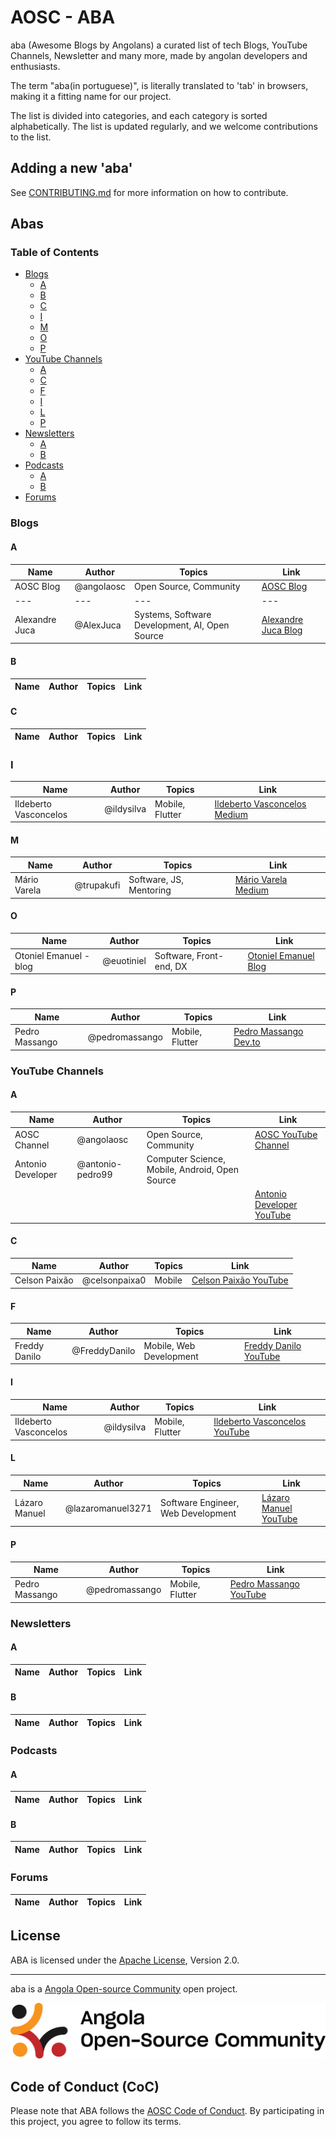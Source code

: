 # AOSC - ABA

aba (Awesome Blogs by Angolans) a curated list of tech Blogs, YouTube Channels, Newsletter and many more, made by angolan developers and enthusiasts.

The term "aba(in portuguese)", is literally translated to 'tab' in browsers, making it a fitting name for our project.

The list is divided into categories, and each category is sorted alphabetically.
The list is updated regularly, and we welcome contributions to the list.

## Adding a new 'aba'

See [CONTRIBUTING.md](./CONTRIBUTING.md) for more information on how to contribute.

## Abas

### Table of Contents

- [Blogs](#blogs)
  - [A](#a)
  - [B](#b)
  - [C](#c)
  - [I](#i)
  - [M](#m)
  - [O](#o)
  - [P](#p)
- [YouTube Channels](#youtube-channels)
  - [A](#a-1)
  - [C](#c-1)
  - [F](#f)
  - [I](#i-1)
  - [L](#l)
  - [P](#p-1)
- [Newsletters](#newsletters)
  - [A](#a-2)
  - [B](#b-2)
- [Podcasts](#podcasts)
  - [A](#a-3)
  - [B](#b)
- [Forums](#forums)

### Blogs

#### A

| Name           | Author     | Topics                                         | Link                                  |
| -------------- | ---------- | ---------------------------------------------- | ------------------------------------- |
| AOSC Blog      | @angolaosc | Open Source, Community                         | [AOSC Blog](https://blog.angolaosc.org) |
| ---            | ---        | ---                                            | ---                                   |
| Alexandre Juca | @AlexJuca  | Systems, Software Development, AI, Open Source | [Alexandre Juca Blog](https://0xffa4.com) |

#### B

| Name | Author | Topics | Link |
| ---- | ------ | ------ | ---- |

#### C

| Name | Author | Topics | Link |
| ---- | ------ | ------ | ---- |

### I
| Name                  | Author     | Topics          | Link                                                |
| --------------------- | ---------- | --------------- | --------------------------------------------------- |
| Ildeberto Vasconcelos | @ildysilva | Mobile, Flutter | [Ildeberto Vasconcelos Medium](https://ildysilva.medium.com/) |

#### M

| Name         | Author     | Topics                 | Link                                                      |
| ------------ | ---------- | ---------------------- | --------------------------------------------------------- |
| Mário Varela | @trupakufi | Software, JS, Mentoring | [Mário Varela Medium](https://mariovarela99.medium.com/) |

#### O

| Name                   | Author     | Topics                  | Link                                           |
| ---------------------- | ---------- | ----------------------- | ---------------------------------------------- |
| Otoniel Emanuel - blog | @euotiniel | Software, Front-end, DX | [Otoniel Emanuel Blog](https://euotiniel.com/blog) |

#### P

| Name           | Author         | Topics          | Link                                             |
| -------------- | -------------- | --------------- | ------------------------------------------------ |
| Pedro Massango | @pedromassango | Mobile, Flutter | [Pedro Massango Dev.to](https://dev.to/pedromassango) |


### YouTube Channels

#### A

| Name              | Author           | Topics                                         | Link                                                   |
| ----------------- | ---------------- | ---------------------------------------------- | ------------------------------------------------------ |
| AOSC Channel      | @angolaosc       | Open Source, Community                         | [AOSC YouTube Channel](https://www.youtube.com/@angolaosc) |
| Antonio Developer | @antonio-pedro99 | Computer Science, Mobile, Android, Open Source |
|                   |                  |                                                | [Antonio Developer YouTube](https://www.youtube.com/@antdev010) |

#### C

| Name          | Author        | Topics | Link                                                      |
| ------------- | ------------- | ------ | --------------------------------------------------------- |
| Celson Paixão | @celsonpaixa0 | Mobile | [Celson Paixão YouTube](http://www.youtube.com/@celsonpaixa0) |

#### F

| Name          | Author        | Topics                  | Link                                                  |
| ------------- | ------------- | ----------------------- | ----------------------------------------------------- |
| Freddy Danilo | @FreddyDanilo | Mobile, Web Development | [Freddy Danilo YouTube](https://www.youtube.com/@FreddyDanilo) |

#### I
| Name                  | Author     | Topics          | Link                                                    |
| --------------------- | ---------- | --------------- | ------------------------------------------------------- |
| Ildeberto Vasconcelos | @ildysilva | Mobile, Flutter | [Ildeberto Vasconcelos YouTube](https://www.youtube.com/@ildebertov) |

#### L

| Name          | Author            | Topics                             | Link                                                            |
| --------------| ----------------- | ---------------------------------- | --------------------------------------------------------------- |
| Lázaro Manuel | @lazaromanuel3271 | Software Engineer, Web Development | [Lázaro Manuel YouTube](https://www.youtube.com/@lazaromanuel3271) |

#### P

| Name           | Author         | Topics          | Link                                                   |
| -------------- | -------------- | --------------- | ------------------------------------------------------ |
| Pedro Massango | @pedromassango | Mobile, Flutter | [Pedro Massango YouTube](https://www.youtube.com/@pedromassango) |

### Newsletters

#### A

| Name | Author | Topics | Link |
| ---- | ------ | ------ | ---- |

#### B

| Name | Author | Topics | Link |
| ---- | ------ | ------ | ---- |

### Podcasts

#### A

| Name | Author | Topics | Link |
| ---- | ------ | ------ | ---- |

#### B

| Name | Author | Topics | Link |
| ---- | ------ | ------ | ---- |

### Forums

| Name | Author | Topics | Link |
| ---- | ------ | ------ | ---- |

## License

ABA is licensed under the [Apache License](./LICENSE), Version 2.0.

---

aba is a <a href="http://github.com/angolaosc">Angola Open-source Community</a> open project.

![Angola Open-source Community](https://raw.githubusercontent.com/angolaosc/.github/main/logo/aosc.png)

## Code of Conduct (CoC)

Please note that ABA follows the [AOSC Code of Conduct](https://github.com/angolaosc/.github/blob/main/CODE_OF_CONDUCT.md).
By participating in this project, you agree to follow its terms.
